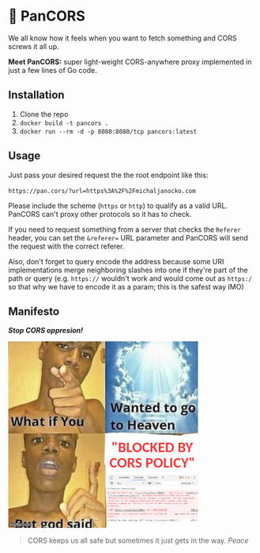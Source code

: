 # 📡 PanCORS

We all know how it feels when you want to fetch something and CORS screws it all up.

**Meet PanCORS:** super light-weight CORS-anywhere proxy implemented in just a few lines of Go code.

## Installation

1. Clone the repo
2. `docker build -t pancors .`
3. `docker run --rm -d -p 8080:8080/tcp pancors:latest`

## Usage

Just pass your desired request the the root endpoint like this:

`https://pan.cors/?url=https%3A%2F%2Fmichaljanocko.com`

Please include the scheme (`https` or `http`) to qualify as a valid URL. PanCORS can't proxy other protocols so it has to check.

If you need to request something from a server that checks the `Referer` header, you can set the `&referer=` URL parameter and PanCORS will send the request with the correct referer.

Also, don't forget to query encode the address because some URI implementations merge neighboring slashes into one if they're part of the path or query (e.g. `https://` wouldn't work and would come out as `https:/` so that why we have to encode it as a param; this is the safest way IMO)

## Manifesto

**_Stop CORS oppresion!_**

![How CORS works](assets/cors_explanation.jpg)

> CORS keeps us all safe but sometimes it just gets in the way. _Peace_
